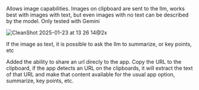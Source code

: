 Allows image capabilities. 
Images on clipboard are sent to the llm, works best with images with text, but even images with no text can be described by the model.
Only tested with Gemini


![CleanShot 2025-01-23 at 13 26 14@2x](https://github.com/user-attachments/assets/2f509e8b-53b4-4bd5-ba8d-2b5f9524b15e)

If the image as text, it is possible to ask the llm to summarize, or key points, etc 

Added the ability to share an url direcly to the app. Copy the URL to the clipboard, if the app detects an URL on the clipboards, it will extract the text of that URL and make that content available for the usual app option, summarize, key points, etc.
